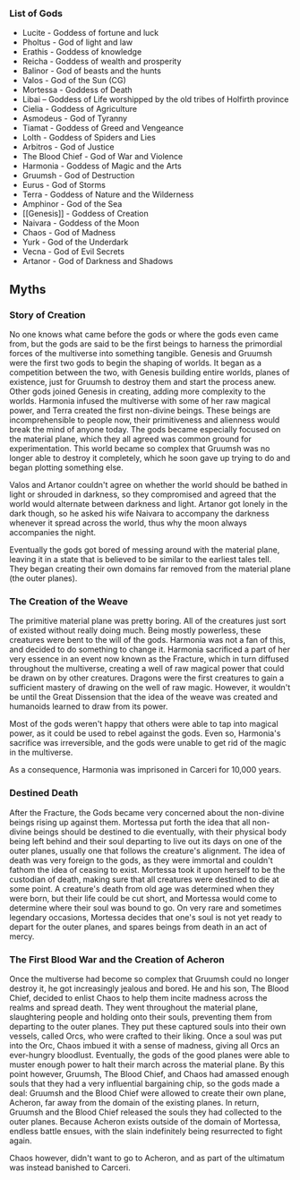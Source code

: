 ### List of Gods
- Lucite - Goddess of fortune and luck
- Pholtus - God of light and law
- Erathis - Goddess of knowledge
- Reicha - Goddess of wealth and prosperity
- Balinor - God of beasts and the hunts
- Valos - God of the Sun (CG)
- Mortessa - Goddess of Death
- Libai – Goddess of Life worshipped by the old tribes of Holfirth province
- Cielia - Goddess of Agriculture
- Asmodeus - God of Tyranny
- Tiamat - Goddess of Greed and Vengeance
- Lolth - Goddess of Spiders and Lies
- Arbitros - God of Justice
- The Blood Chief - God of War and Violence
- Harmonia - Goddess of Magic and the Arts
- Gruumsh - God of Destruction
- Eurus - God of Storms
- Terra - Goddess of Nature and the Wilderness
- Amphinor - God of the Sea
- [[Genesis]] - Goddess of Creation
- Naivara - Goddess of the Moon
- Chaos - God of Madness
- Yurk - God of the Underdark
- Vecna - God of Evil Secrets
- Artanor - God of Darkness and Shadows

## Myths
### Story of Creation
No one knows what came before the gods or where the gods even came from, but the gods are said to be the first beings to harness the primordial forces of the multiverse into something tangible. Genesis and Gruumsh were the first two gods to begin the shaping of worlds. It began as a competition between the two, with Genesis building entire worlds, planes of existence, just for Gruumsh to destroy them and start the process anew. Other gods joined Genesis in creating, adding more complexity to the worlds. Harmonia infused the multiverse with some of her raw magical power, and Terra created the first non-divine beings. These beings are incomprehensible to people now, their primitiveness and alienness would break the mind of anyone today. The gods became especially focused on the material plane, which they all agreed was common ground for experimentation. This world became so complex that Gruumsh was no longer able to destroy it completely, which he soon gave up trying to do and began plotting something else.

Valos and Artanor couldn't agree on whether the world should be bathed in light or shrouded in darkness, so they compromised and agreed that the world would alternate between darkness and light. Artanor got lonely in the dark though, so he asked his wife Naivara to accompany the darkness whenever it spread across the world, thus why the moon always accompanies the night.

Eventually the gods got bored of messing around with the material plane, leaving it in a state that is believed to be similar to the earliest tales tell. They began creating their own domains far removed from the material plane (the outer planes).

### The Creation of the Weave
The primitive material plane was pretty boring. All of the creatures just sort of existed without really doing much. Being mostly powerless, these creatures were bent to the will of the gods. Harmonia was not a fan of this, and decided to do something to change it. Harmonia sacrificed a part of her very essence in an event now known as the Fracture, which in turn diffused throughout the multiverse, creating a well of raw magical power that could be drawn on by other creatures. Dragons were the first creatures to gain a sufficient mastery of drawing on the well of raw magic. However, it wouldn't be until the Great Dissension that the idea of the weave was created and humanoids learned to draw from its power.

Most of the gods weren't happy that others were able to tap into magical power, as it could be used to rebel against the gods. Even so, Harmonia's sacrifice was irreversible, and the gods were unable to get rid of the magic in the multiverse.

As a consequence, Harmonia was imprisoned in Carceri for 10,000 years.

### Destined Death
After the Fracture, the Gods became very concerned about the non-divine beings rising up against them. Mortessa put forth the idea that all non-divine beings should be destined to die eventually, with their physical body being left behind and their soul departing to live out its days on one of the outer planes, usually one that follows the creature's alignment. The idea of death was very foreign to the gods, as they were immortal and couldn't fathom the idea of ceasing to exist. Mortessa took it upon herself to be the custodian of death, making sure that all creatures were destined to die at some point. A creature's death from old age was determined when they were born, but their life could be cut short, and Mortessa would come to determine where their soul was bound to go. On very rare and sometimes legendary occasions, Mortessa decides that one's soul is not yet ready to depart for the outer planes, and spares beings from death in an act of mercy.

### The First Blood War and the Creation of Acheron
Once the multiverse had become so complex that Gruumsh could no longer destroy it, he got increasingly jealous and bored. He and his son, The Blood Chief, decided to enlist Chaos to help them incite madness across the realms and spread death. They went throughout the material plane, slaughtering people and holding onto their souls, preventing them from departing to the outer planes. They put these captured souls into their own vessels, called Orcs, who were crafted to their liking. Once a soul was put into the Orc, Chaos imbued it with a sense of madness, giving all Orcs an ever-hungry bloodlust. Eventually, the gods of the good planes were able to muster enough power to halt their march across the material plane. By this point however, Gruumsh, The Blood Chief, and Chaos had amassed enough souls that they had a very influential bargaining chip, so the gods made a deal: Gruumsh and the Blood Chief were allowed to create their own plane, Acheron, far away from the domain of the existing planes. In return, Gruumsh and the Blood Chief released the souls they had collected to the outer planes. Because Acheron exists outside of the domain of Mortessa, endless battle ensues, with the slain indefinitely being resurrected to fight again.

Chaos however, didn't want to go to Acheron, and as part of the ultimatum was instead banished to Carceri.